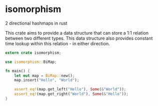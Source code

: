 # isomorphism
2 directional hashmaps in rust

This crate aims to provide a data structure that can store a 1:1 relation between two different types.
This data structure also provides constant time lookup within this relation - in either direction.

```rust
extern crate isomorphism;

use isomorphism::BiMap;

fn main() {
    let mut map = BiMap::new();
    map.insert("Hello", "World");

    assert_eq!(map.get_left("Hello"), Some(&"World"));
    assert_eq!(map.get_right("World"), Some(&"Hello"));
}
```
